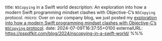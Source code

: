 title: `NSCopying` in a Swift world
description: An exploration into how a modern Swift programming mindset clashes with Objective-C’s `NSCopying` protocol.
micro: Over on our company blog, we just posted my [exploration into how a modern Swift programming mindset clashes with Objective-C’s `NSCopying` protocol]().
date: 2024-07-09T16:37:55+0100
externalURL: https://pspdfkit.com/blog/2024/nscopying-in-a-swift-world/
%%%
